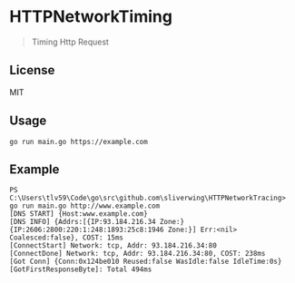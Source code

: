 # HTTPNetworkTiming

> Timing Http Request 

## License 

MIT 

## Usage  

``` go run main.go https://example.com ```

## Example

```
PS C:\Users\tlv59\Code\go\src\github.com\sliverwing\HTTPNetworkTracing> go run main.go http://www.example.com
[DNS START] {Host:www.example.com}
[DNS INFO] {Addrs:[{IP:93.184.216.34 Zone:} {IP:2606:2800:220:1:248:1893:25c8:1946 Zone:}] Err:<nil> Coalesced:false}, COST: 15ms
[ConnectStart] Network: tcp, Addr: 93.184.216.34:80
[ConnectDone] Network: tcp, Addr: 93.184.216.34:80, COST: 238ms
[Got Conn] {Conn:0x124be010 Reused:false WasIdle:false IdleTime:0s}
[GotFirstResponseByte]: Total 494ms
```
